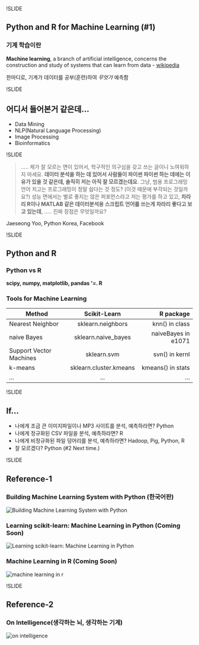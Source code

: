 !SLIDE
## Python and R for Machine Learning (#1)
### 기계 학습이란
**Machine learning**, a branch of artificial intelligence, concerns the construction and study of systems that can learn from data - [wikipedia](http://en.wikipedia.org/wiki/Machine_learning)

한마디로, 기계가 데이터를 공부(훈련)하여 *무엇가* 예측함


!SLIDE
## 어디서 들어본거 같은데...
 * Data Mining
 * NLP(Natural Language Processing)
 * Image Processing
 * Bioinformatics

!SLIDE

> ..... 제가 잘 모르는 면이 있어서, 학구적인 의구심을 갖고 쓰는 글이니 노여워하지 마세요. **데이터 분석을 하는 데 있어서 사람들이 파이썬 파이썬 하는 데에는 이유가 있을 것 같은데, 솔직히 저는 아직 잘 모르겠는데요**.
그냥, 범용 프로그래밍 언어 치고는 프로그래밍이 정말 쉽다는 것 정도? (이것 때문에 부각되는 것일까요?)
성능 면에서는 별로 좋지는 않은 퍼포먼스라고 저는 평가를 하고 있고, **차라리 R이나 MATLAB 같은 데이터분석용 스크립트 언어를 쓰는게 차라리 좋다고 보고 있는데**, ..... 진짜 장점은 무엇일까요?

Jaeseong Yoo, Python Korea, Facebook

!SLIDE
## Python and R

### Python vs R
**scipy, numpy, matplotlib, pandas '=. R**

### Tools for Machine Learning
| Method                      | Scikit-Learn          | R package           |
| --------------------------- |:---------------------:| -------------------:|
| Nearest Neighbor            | sklearn.neighbors     | knn() in class      |
| naive Bayes                 | sklearn.naive_bayes   | naiveBayes in e1071 |
| Support Vector Machines     | sklearn.svm           | svn() in kernl      |
| k-means                     | sklearn.cluster.kmeans| kmeans() in stats   |
| ...                         | ...                   | ...                 |

!SLIDE
## If...

* 나에게 조금 큰 이미지파일이나 MP3 사이트를 분석, 예측하라면? Python
* 나에게 정규화된 CSV 파일을 분석, 예측하라면? R
* 나에게 비정규화된 파일 덩어리를 분석, 예측하라면? Hadoop, Pig, Python, R
* 잘 모르겠다? Python (#2 Next time.)

!SLIDE
## Reference-1
### Building Machine Learning System with Python (한국어판)
![Building Machine Learning System with Python](http://ecx.images-amazon.com/images/I/51kMAMAiMPL.jpg)

### Learning scikit-learn: Machine Learning in Python (Coming Soon)
![Learning scikit-learn: Machine Learning in Python](http://ecx.images-amazon.com/images/I/51t3OZQ4JcL.jpg)

### Machine Learning in R (Coming Soon)
![machine learning in r](http://ecx.images-amazon.com/images/I/512qvO%2BjYBL.jpg)

!SLIDE
## Reference-2
### On Intelligence(생각하는 뇌, 생각하는 기계)
![on intelligence](http://ecx.images-amazon.com/images/I/41TDaUFtxeL.jpg)
